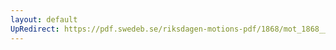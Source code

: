 ```yaml
---
layout: default
UpRedirect: https://pdf.swedeb.se/riksdagen-motions-pdf/1868/mot_1868__fk__00086/mot_1868__fk__00086_001.pdf
---
```

